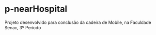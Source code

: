 # p-nearHospital
Projeto desenvolvido para conclusão da cadeira de Mobile, na Faculdade Senac, 3º Período
